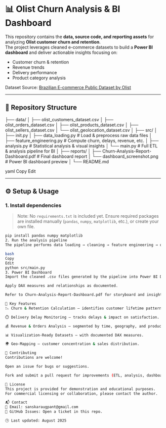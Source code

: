 # 📊 Olist Churn Analysis & BI Dashboard

This repository contains the **data, source code, and reporting assets** for analyzing **Olist customer churn and retention**.  
The project leverages cleaned e-commerce datasets to build a **Power BI dashboard** and deliver actionable insights focusing on:

- Customer churn & retention
- Revenue trends
- Delivery performance
- Product category analysis  

Dataset Source: [Brazilian E-commerce Public Dataset by Olist](https://www.kaggle.com/datasets/olistbr/brazilian-ecommerce?resource=download)

---

## 📂 Repository Structure

├── data/
│ ├── olist_customers_dataset.csv
│ ├── olist_orders_dataset.csv
│ ├── olist_products_dataset.csv
│ ├── olist_sellers_dataset.csv
│ └── olist_geolocation_dataset.csv
│
├── src/
│ ├── init.py
│ ├── data_loading.py # Load & preprocess raw data files
│ ├── feature_engineering.py # Compute churn, delays, revenue, etc.
│ ├── analysis.py # Statistical analysis & visual insights
│ └── main.py # Full ETL & analysis pipeline for BI
│
├── reports/
│ ├── Churn-Analysis-Report-Dashboard.pdf # Final dashboard report
│ └── dashboard_screenshot.png # Power BI dashboard preview
│
└── README.md

yaml
Copy
Edit

---

## ⚙️ Setup & Usage

### 1. Install dependencies
> Note: No `requirements.txt` is included yet. Ensure required packages are installed manually (`pandas`, `numpy`, `matplotlib`, etc.), or create your own file.  

```bash
pip install pandas numpy matplotlib
2. Run the analysis pipeline
The pipeline performs data loading → cleaning → feature engineering → output generation for Power BI import.

bash
Copy
Edit
python src/main.py
3. Power BI Dashboard
Import the cleaned .csv files generated by the pipeline into Power BI Desktop.

Apply DAX measures and relationships as documented.

Refer to Churn-Analysis-Report-Dashboard.pdf for storyboard and insights.

🚀 Key Features
📉 Churn & Retention Calculation – identifies customer lifetime patterns.

⏱️ Delivery Delay Monitoring – tracks delays & impact on satisfaction.

💰 Revenue & Orders Analysis – segmented by time, geography, and product categories.

📊 Visualization-Ready Datasets – with documented DAX measures.

🌍 Geo-Mapping – customer concentration & sales distribution.

🤝 Contributing
Contributions are welcome!

Open an issue for bugs or suggestions.

Fork and submit a pull request for improvements (ETL, analysis, dashboard design).

📜 License
This project is provided for demonstration and educational purposes.
For commercial licensing or collaboration, please contact the author.

📬 Contact
📧 Email: sanskaraugpant@gmail.com
💬 GitHub Issues: Open a ticket in this repo.

🕒 Last updated: August 2025

